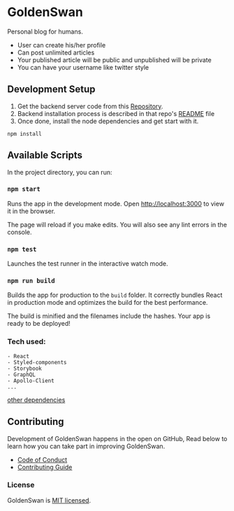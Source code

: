 # GoldenSwan

Personal blog for humans.

-   User can create his/her profile
-   Can post unlimited articles
-   Your published article will be public and unpublished will be private
-   You can have your username like twitter style

## Development Setup

1. Get the backend server code from this [Repository](https://github.com/abheist/goldenSwan-backend).
2. Backend installation process is described in that repo's [README](https://github.com/abheist/goldenSwan-backend/) file
3. Once done, install the node dependencies and get start with it.

```shell
npm install
```

## Available Scripts

In the project directory, you can run:

### `npm start`

Runs the app in the development mode.
Open [http://localhost:3000](http://localhost:3000) to view it in the browser.

The page will reload if you make edits.
You will also see any lint errors in the console.

### `npm test`

Launches the test runner in the interactive watch mode.

### `npm run build`

Builds the app for production to the `build` folder.
It correctly bundles React in production mode and optimizes the build for the best performance.

The build is minified and the filenames include the hashes.
Your app is ready to be deployed!

### Tech used:

```
- React
- Styled-components
- Storybook
- GraphQL
- Apollo-Client
...
```

[other dependencies](./package.json)

## Contributing

Development of GoldenSwan happens in the open on GitHub, Read below to learn how you can take part in improving GoldenSwan.

-   [Code of Conduct](./CODE_OF_CONDUCT.md)
-   [Contributing Guide](./CONTRIBUTING.md)

### License

GoldenSwan is [MIT licensed](./LICENSE).

